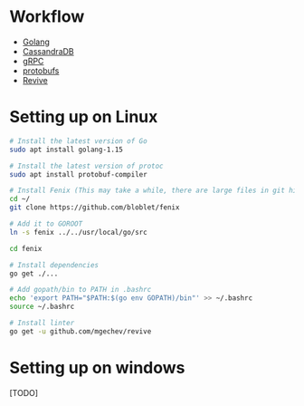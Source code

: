 
# Workflow

- [Golang](https://golang.org/)
- [CassandraDB](https://cassandra.apache.org/)
- [gRPC](https://grpc.io/)
- [protobufs](https://developers.google.com/protocol-buffers)
- [Revive](https://github.com/mgechev/revive)

# Setting up on Linux
```bash
# Install the latest version of Go
sudo apt install golang-1.15

# Install the latest version of protoc
sudo apt install protobuf-compiler

# Install Fenix (This may take a while, there are large files in git history that we have to delete)
cd ~/
git clone https://github.com/bloblet/fenix

# Add it to GOROOT
ln -s fenix ../../usr/local/go/src

cd fenix

# Install dependencies
go get ./...

# Add gopath/bin to PATH in .bashrc
echo 'export PATH="$PATH:$(go env GOPATH)/bin"' >> ~/.bashrc
source ~/.bashrc

# Install linter
go get -u github.com/mgechev/revive
```

# Setting up on windows
[TODO]
